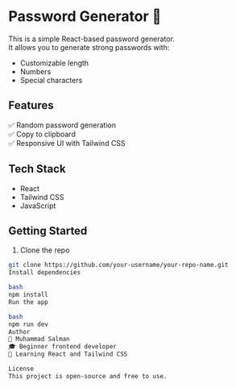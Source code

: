 # Password Generator 🔐

This is a simple React-based password generator.  
It allows you to generate strong passwords with:

- Customizable length
- Numbers
- Special characters

## Features

✅ Random password generation  
✅ Copy to clipboard  
✅ Responsive UI with Tailwind CSS  

## Tech Stack

- React
- Tailwind CSS
- JavaScript

## Getting Started

1. Clone the repo  
```bash
git clone https://github.com/your-username/your-repo-name.git
Install dependencies

bash
npm install
Run the app

bash
npm run dev
Author
👤 Muhammad Salman
🎓 Beginner frontend developer
🚀 Learning React and Tailwind CSS

License
This project is open-source and free to use.
